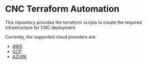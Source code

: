 # CNC Terraform Automation

This repository provides the terraform scripts to create the required infrastructure for CNC deployment

Currently, the supported cloud providers are:
- [AWS](./aws)
- [GCP](./gcp)
- [AZURE](./azure)